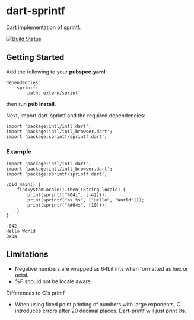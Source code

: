 dart-sprintf
============

Dart implementation of sprintf.

[![Build Status](https://travis-ci.org/Naddiseo/dart-sprintf.svg?branch=master)](https://travis-ci.org/Naddiseo/dart-sprintf/)

Getting Started
---------------

Add the following to your **pubspec.yaml**:

```
dependencies:
	sprintf:
		path: extern/sprintf
```

then run **pub install**.

Next, import dart-sprintf and the required dependencies:

```
import 'package:intl/intl.dart';
import 'package:intl/intl_browser.dart';
import 'package:sprintf/sprintf.dart';
```

### Example
```
import 'package:intl/intl.dart';
import 'package:intl/intl_browser.dart';
import 'package:sprintf/sprintf.dart';

void main() {
	findSystemLocale().then((String locale) {
		print(sprintf("%04i", [-42]));
		print(sprintf("%s %s", ["Hello", "World"]));
		print(sprintf("%#04x", [10]));
	}
}
```

```
-042
Hello World
0x0a
```

Limitations
-----------

* Negative numbers are wrapped as 64bit ints when formatted as hex or octal.
* %F should not be locale aware

Differences to C's printf

* When using fixed point printing of numbers with large exponents, C introduces errors after 20 decimal places. Dart-printf will just print 0s.